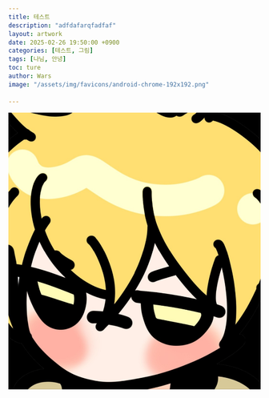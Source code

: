 ```yaml
---
title: 테스트
description: "adfdafarqfadfaf"
layout: artwork
date: 2025-02-26 19:50:00 +0900
categories: [테스트, 그림]
tags: [나님, 안녕]
toc: ture
author: Wars
image: "/assets/img/favicons/android-chrome-192x192.png"

---
```


![testimage](/assets/img/favicons/android-chrome-192x192.png)
